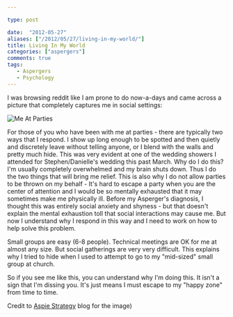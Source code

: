 ```yaml
---

type: post

date:  "2012-05-27"
aliases: ["/2012/05/27/living-in-my-world/"]
title: Living In My World
categories: ["aspergers"]
comments: true
tags:
   - Aspergers
   - Psychology
---
```

I was browsing reddit like I am prone to do now-a-days and came across a picture that completely captures me in social settings:

![Me At Parties](http://3.bp.blogspot.com/-4jktXxEAxM4/TtGkI5x8jTI/AAAAAAAAAK4/_pD0mWiIDeg/s400/cartoon.jpg)

For those of you who have been with me at parties - there are typically two ways that I respond.  I show up long enough to be spotted and then quietly and discretely leave without telling anyone, or I blend with the walls and pretty much hide.  This was very evident at one of the wedding showers I attended for Stephen/Danielle's wedding this past March.  Why do I do this?  I'm usually completely overwhelmed and my brain shuts down.  Thus I do the two things that will bring me relief.  This is also why I do not allow parties to be thrown on my behalf - It's hard to escape a party when you are the center of attention and I would be so mentally exhausted that it may sometimes make me physically ill.  Before my Asperger's diagnosis, I thought this was entirely social anxiety and shyness - but that doesn't explain the mental exhaustion toll that social interactions may cause me.  But now I understand why I respond in this way and I need to work on how to help solve this problem.

Small groups are easy (6-8 people).  Technical meetings are OK for me at almost any size.  But social gatherings are very very difficult.  This explains why I tried to hide when I used to attempt to go to my "mid-sized" small group at church.

So if you see me like this, you can understand why I'm doing this.  It isn't a sign that I'm dissing you.  It's just means I must escape to my "happy zone" from time to time.

Credit to [Aspie Strategy](http://aspiestrategy.blogspot.com/) blog for the image)
